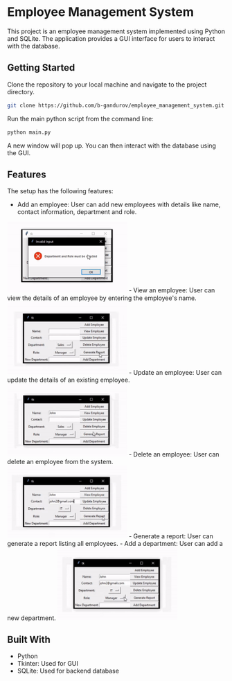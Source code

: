 # Employee Management System

This project is an employee management system implemented using Python and SQLite. The application provides a GUI interface for users to interact with the database.

## Getting Started

Clone the repository to your local machine and navigate to the project directory.

```bash
git clone https://github.com/b-gandurov/employee_management_system.git
```

Run the main python script from the command line:

```bash
python main.py
```

A new window will pop up. You can then interact with the database using the GUI.

## Features

The setup has the following features:

- Add an employee: User can add new employees with details like name, contact information, department and role.
<img src="md_assets/add.gif" alt="add empl" width="277"/>
- View an employee: User can view the details of an employee by entering the employee's name.
<img src="view.gif" alt="view empl" width="277"/>
- Update an employee: User can update the details of an existing employee.
<img src="update.gif" alt="update empl" width="277"/>
- Delete an employee: User can delete an employee from the system.
<img src="delete.gif" alt="delete empl" width="277"/>
- Generate a report: User can generate a report listing all employees.
- Add a department: User can add a new department.
<img src="dep.gif" alt="dep" width="277"/>

## Built With

- Python
- Tkinter: Used for GUI
- SQLite: Used for backend database

